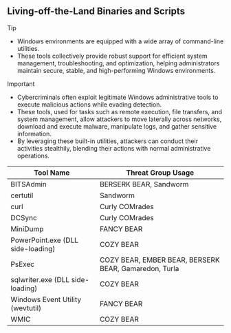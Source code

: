 ## Living-off-the-Land Binaries and Scripts

> [!TIP]
> - Windows environments are equipped with a wide array of command-line utilities.
> - These tools collectively provide robust support for efficient system management, troubleshooting, and optimization, helping administrators maintain secure, stable, and high-performing Windows environments. 

> [!IMPORTANT]
> - Cybercriminals often exploit legitimate Windows administrative tools to execute malicious actions while evading detection.
> - These tools, used for tasks such as remote execution, file transfers, and system management, allow attackers to move laterally across networks, download and execute malware, manipulate logs, and gather sensitive information.
> - By leveraging these built-in utilities, attackers can conduct their activities stealthily, blending their actions with normal administrative operations.

| Tool Name | Threat Group Usage |
|---|---|
| BITSAdmin | BERSERK BEAR, Sandworm | 
| certutil | Sandworm |
| curl | Curly COMrades |
| DCSync | Curly COMrades |
| MiniDump | FANCY BEAR |
| PowerPoint.exe (DLL side-loading) | COZY BEAR |
| PsExec | COZY BEAR, EMBER BEAR, BERSERK BEAR, Gamaredon, Turla |
| sqlwriter.exe (DLL side-loading) | COZY BEAR |
| Windows Event Utility (wevtutil) | FANCY BEAR |
| WMIC | COZY BEAR |
